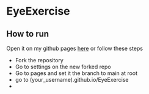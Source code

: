 # EyeExercise

## How to run
Open it on my github pages [here](tekkyneko.github.io/EyeExercise) or follow these steps
- Fork the repository
- Go to settings on the new forked repo
- Go to pages and set it the branch to main at root
- go to (your_username).github.io/EyeExercise
- 
